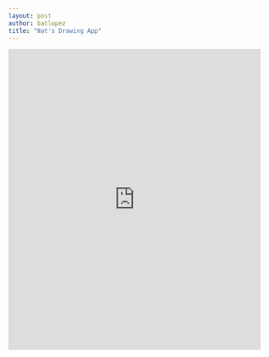 ```yaml
--- 
layout: post
author: batlopez
title: "Nat's Drawing App"
---
```


<iframe src="https://trinket.io/embed/python/216dc7c959" width="100%" height="600" frameborder="0" marginwidth="0" marginheight="0" allowfullscreen></iframe>
